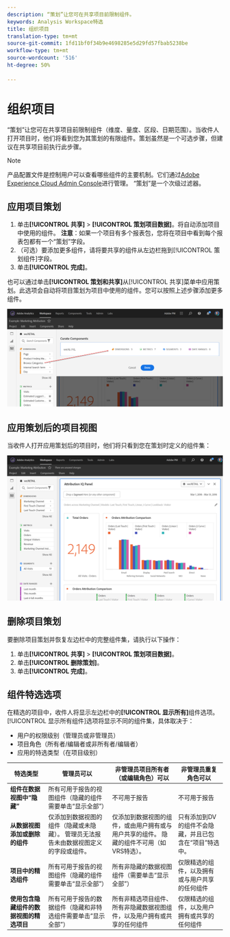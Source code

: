 ```yaml
---
description: “策划”让您可在共享项目前限制组件。
keywords: Analysis Workspace特选
title: 组织项目
translation-type: tm+mt
source-git-commit: 1fd11bf0f34b9e4698285e5d29fd57fbab5238be
workflow-type: tm+mt
source-wordcount: '516'
ht-degree: 50%

---
```



# 组织项目

“策划”让您可在共享项目前限制组件（维度、量度、区段、日期范围）。当收件人打开项目时，他们将看到您为其策划的有限组件。策划虽然是一个可选步骤，但建议在共享项目前执行此步骤。

>[!NOTE]
> 产品配置文件是控制用户可以查看哪些组件的主要机制。它们通过[Adobe Experience Cloud Admin Console](https://docs.adobe.com/content/help/zh-Hans/core-services/interface/manage-users-and-products/admin-getting-started.html)进行管理。 “策划”是一个次级过滤器。

## 应用项目策划

1. 单击&#x200B;**[!UICONTROL 共享]** > **[!UICONTROL 策划项目数据]**。将自动添加项目中使用的组件。
   **注意**：如果一个项目有多个报表包，您将在项目中看到每个报表包都有一个“策划”字段。
1. （可选）要添加更多组件，请将要共享的组件从左边栏拖到[!UICONTROL 策划组件]字段。
1. 单击&#x200B;**[!UICONTROL 完成]**。

也可以通过单击&#x200B;**[!UICONTROL 策划和共享]**&#x200B;从[!UICONTROL 共享]菜单中应用策划。此选项会自动将项目策划为项目中使用的组件。您可以按照上述步骤添加更多组件。

![](assets/curation-field.png)

## 应用策划后的项目视图

当收件人打开应用策划后的项目时，他们将只看到您在策划时定义的组件集：

![](assets/curate-project.png)

## 删除项目策划

要删除项目策划并恢复左边栏中的完整组件集，请执行以下操作：

1. 单击&#x200B;**[!UICONTROL 共享]** > **[!UICONTROL 策划项目数据]**。
1. 单击&#x200B;**[!UICONTROL 删除策划]**。
1. 单击&#x200B;**[!UICONTROL 完成]**。

## 组件特选选项

在精选的项目中，收件人将显示左边栏中的&#x200B;**[!UICONTROL 显示所有]**&#x200B;组件选项。 [!UICONTROL 显示所有组件]选项将显示不同的组件集，具体取决于：

* 用户的权限级别（管理员或非管理员）
* 项目角色（所有者/编辑者或非所有者/编辑者）
* 应用的特选类型（在项目级别）

| 特选类型 | 管理员可以 | 非管理员项目所有者（或编辑角色）可以 | 非管理员重复角色可以 |
| --- | --- | --- | --- |
| **组件在数据视图中“隐藏”** | 所有可用于报告的视图组件（隐藏的组件需要单击“显示全部”） | 不可用于报告 | 不可用于报告 |
| **从数据视图添加或删除的组件** | 仅添加到数据视图的组件（隐藏或未隐藏）。 管理员无法报告未由数据视图定义的字段或组件。 | 仅添加到数据视图的组件，或由用户拥有或与用户共享的组件。 隐藏的组件不可用（如VRS特选）。 | 只有添加到DV的组件不会隐藏，并且已包含在“项目”特选中。 |
| **项目中的精选组件** | 所有可用于报告的视图组件（隐藏的组件需要单击“显示全部”） | 所有非隐藏的数据视图组件（需要单击“显示全部”） | 仅限精选的组件，以及拥有或与用户共享的任何组件 |
| **使用包含隐藏组件的数据视图的精选项目** | 所有可用于报告的数据组件（隐藏和非特选组件需要单击“显示全部”） | 所有非精选项目组件、所有非隐藏数据视图组件，以及用户拥有或共享的任何组件 | 仅限精选的组件，以及用户拥有或共享的任何组件 |

